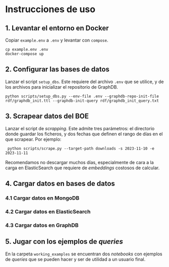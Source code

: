 # Instrucciones de uso

## 1. Levantar el entorno en Docker
Copiar `example.env` a `.env` y levantar con `compose`.
```
cp example.env .env
docker-compose up
```

## 2. Configurar las bases de datos
Lanzar el script `setup_dbs`. Este requiere del archivo `.env` que se utilice, y de los archivos para inicializar el repositorio de GraphDB.
```
python scripts/setup_dbs.py --env-file .env --graphdb-repo-init-file rdf/graphdb_init.ttl --graphdb-init-query rdf/graphdb_init_query.txt
```

## 3. Scrapear datos del BOE
Lanzar el script de *scrapping*. Este admite tres parámetros: el directorio donde guardar los ficheros, y dos fechas que definen el rango de días en el que scrapear. Por ejemplo:
```
 python scripts/scrape.py --target-path downloads -s 2023-11-10 -e 2023-11-11
```
Recomendamos no descargar muchos días, especialmente de cara a la carga en ElasticSearch que requiere de *embeddings* costosos de calcular.

## 4. Cargar datos en bases de datos

### 4.1 Cargar datos en MongoDB

### 4.2 Cargar datos en ElasticSearch

### 4.3 Cargar datos en GraphDB

## 5. Jugar con los ejemplos de *queries*
En la carpeta `working_examples` se encuentran dos *notebooks* con ejemplos de *queries* que se pueden hacer y ser de utilidad a un usuario final.
